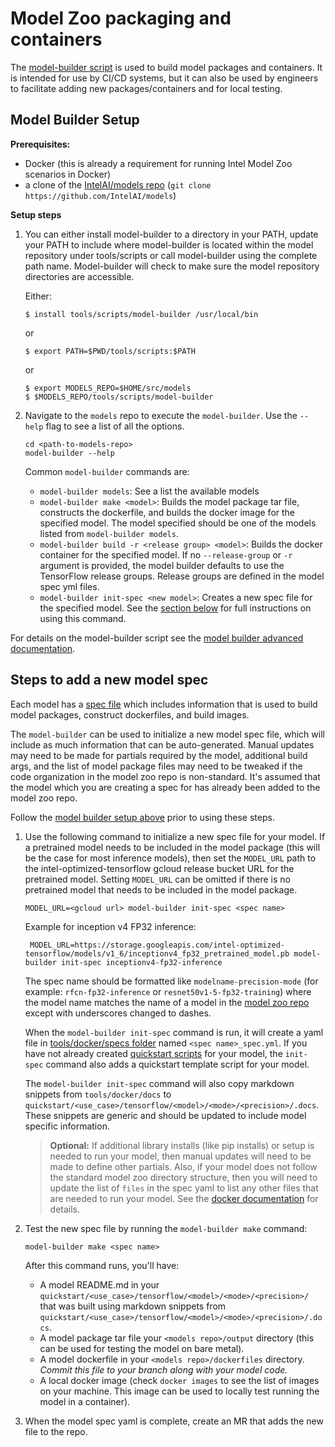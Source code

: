 # Model Zoo packaging and containers

The [model-builder script](/tools/scripts/model-builder) is used to
build model packages and containers. It is intended for use by CI/CD systems,
but it can also be used by engineers to facilitate adding new packages/containers
and for local testing.

## Model Builder Setup

**Prerequisites:**
* Docker (this is already a requirement for running Intel Model Zoo scenarios in Docker)
* a clone of the [IntelAI/models repo](https://github.com/IntelAI/models) (`git clone https://github.com/IntelAI/models`)

**Setup steps**

1. You can either install model-builder to a directory in your PATH, update your PATH to include where model-builder is located 
   within the model repository under tools/scripts or call model-builder using the complete path name. 
   Model-builder will check to make sure the model repository directories are accessible.

   Either:

   ```
   $ install tools/scripts/model-builder /usr/local/bin
   ```

   or

   ```
   $ export PATH=$PWD/tools/scripts:$PATH
   ```

   or

   ```
   $ export MODELS_REPO=$HOME/src/models
   $ $MODELS_REPO/tools/scripts/model-builder
   ```


2. Navigate to the `models` repo to execute the `model-builder`. Use the
   `--help` flag to see a list of all the options.
   ```
   cd <path-to-models-repo>
   model-builder --help
   ```

   Common `model-builder` commands are:
   * `model-builder models`: See a list the available models
   * `model-builder make <model>`: Builds the model package tar file,
     constructs the dockerfile, and builds the docker image for the
     specified model. The model specified should be one of the models
     listed from `model-builder models`.
   * `model-builder build -r <release group> <model>`: Builds the docker
     container for the specified model. If no `--release-group` or `-r`
     argument is provided, the model builder defaults to use the
     TensorFlow release groups. Release groups are defined in the model
     spec yml files.
   * `model-builder init-spec <new model>`: Creates a new spec file for
     the specified model. See the [section below](#steps-to-add-a-new-model-spec)
     for full instructions on using this command.


For details on the model-builder script see the
[model builder advanced documentation](ModelBuilderAdvanced.md).

## Steps to add a new model spec

Each model has a [spec file](docker/specs) which includes information
that is used to build model packages, construct dockerfiles, and build
images.

The `model-builder` can be used to initialize a new model spec file, which
will include as much information that can be auto-generated. Manual
updates may need to be made for partials required by the model,
additional build args, and the list of model package files may need to
be tweaked if the code organization in the model zoo repo is non-standard.
It's assumed that the model which you are creating a spec for has already
been added to the model zoo repo.

Follow the [model builder setup above](#model-builder-setup) prior to
using these steps.

1. Use the following command to initialize a new spec file for your model.
   If a pretrained model needs to be included in the model package
   (this will be the case for most inference models), then set the
   `MODEL_URL` path to the intel-optimized-tensorflow gcloud release
   bucket URL for the pretrained model. Setting `MODEL_URL` can be
   omitted if there is no pretrained model that needs to be included
   in the model package.
   ```
   MODEL_URL=<gcloud url> model-builder init-spec <spec name>
   ```

   Example for inception v4 FP32 inference:
   ```
    MODEL_URL=https://storage.googleapis.com/intel-optimized-tensorflow/models/v1_6/inceptionv4_fp32_pretrained_model.pb model-builder init-spec inceptionv4-fp32-inference
   ```

   The spec name should be formatted like `modelname-precision-mode`
   (for example: `rfcn-fp32-inference` or `resnet50v1-5-fp32-training`)
   where the model name matches the name of a model in the
   [model zoo repo](https://gitlab.devtools.intel.com/intelai/models)
   except with underscores changed to dashes.

   When the `model-builder init-spec` command is run, it will create a yaml
   file in [tools/docker/specs folder](docker/specs)
   named `<spec name>_spec.yml`. If you have not already created
   [quickstart scripts](https://gitlab.devtools.intel.com/intelai/models/-/tree/develop/quickstart)
   for your model, the `init-spec` command also adds a quickstart template
   script for your model.

   The `model-builder init-spec` command will also copy markdown snippets from `tools/docker/docs`
   to `quickstart/<use_case>/tensorflow/<model>/<mode>/<precision>/.docs`. These snippets are generic and 
   should be updated to include model specific information.

   > **Optional:** If additional library installs (like pip installs) or
   > setup is needed to run your model, then manual updates will need to
   > be made to define other partials. Also, if your model does not
   > follow the standard model zoo directory structure, then you will
   > need to update the list of `files` in the spec yaml to list any
   > other files that are needed to run your model. See the
   > [docker documentation](/tools/docker/README.md) for details.

2. Test the new spec file by running the `model-builder make` command:
   ```
   model-builder make <spec name>
   ```
   After this command runs, you'll have:
   * A model README.md in your `quickstart/<use_case>/tensorflow/<model>/<mode>/<precision>/`
     that was built using markdown snippets from `quickstart/<use_case>/tensorflow/<model>/<mode>/<precision>/.docs`. 
   * A model package tar file your `<models repo>/output` directory
     (this can be used for testing the model on bare metal).
   * A model dockerfile in your `<models repo>/dockerfiles` directory.
     *Commit this file to your branch along with your model code.*
   * A local docker image (check `docker images` to see the list of
     images on your machine. This image can be used to locally test
     running the model in a container).

3. When the model spec yaml is complete, create an MR that adds
   the new file to the repo.
